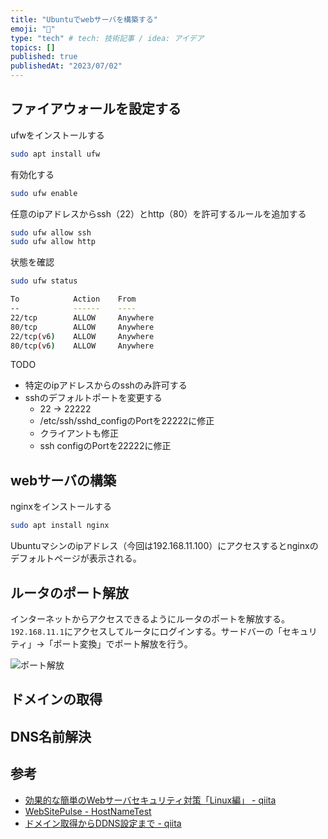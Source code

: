 ```yaml
---
title: "Ubuntuでwebサーバを構築する"
emoji: "🙌"
type: "tech" # tech: 技術記事 / idea: アイデア
topics: []
published: true
publishedAt: "2023/07/02"
---
```


## ファイアウォールを設定する
ufwをインストールする
```bash
sudo apt install ufw
```

有効化する
```bash
sudo ufw enable
```

任意のipアドレスからssh（22）とhttp（80）を許可するルールを追加する
```bash
sudo ufw allow ssh
sudo ufw allow http
```

状態を確認
```bash
sudo ufw status

To            Action    From
--            ------    ----
22/tcp        ALLOW     Anywhere
80/tcp        ALLOW     Anywhere
22/tcp(v6)    ALLOW     Anywhere
80/tcp(v6)    ALLOW     Anywhere
```

TODO
- 特定のipアドレスからのsshのみ許可する
- sshのデフォルトポートを変更する
  - 22 -> 22222
  - /etc/ssh/sshd_configのPortを22222に修正
  - クライアントも修正
  - ssh configのPortを22222に修正


## webサーバの構築
nginxをインストールする
```bash
sudo apt install nginx
```

Ubuntuマシンのipアドレス（今回は192.168.11.100）にアクセスするとnginxのデフォルトページが表示される。

## ルータのポート解放
インターネットからアクセスできるようにルータのポートを解放する。`192.168.11.1`にアクセスしてルータにログインする。サードバーの「セキュリティ」→「ポート変換」でポート解放を行う。

![ポート解放](/images/20230702-port-transform.png)

## ドメインの取得

## DNS名前解決

## 参考
- [効果的な簡単のWebサーバセキュリティ対策「Linux編」 - qiita](https://qiita.com/DeepSkyFire/items/679acc0d26b3c51eff41)
- [WebSitePulse - HostNameTest](https://www.websitepulse.com/tools/hostname-lookup-test)
- [ドメイン取得からDDNS設定まで - qiita](https://qiita.com/mizuki_takahashi/items/b0c5adebea48b9f2f7a6)